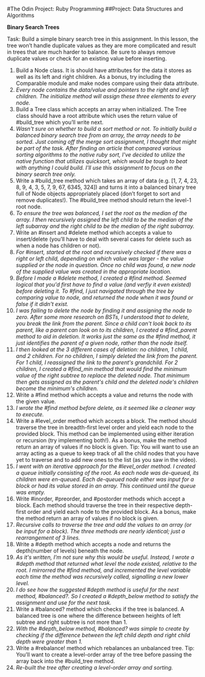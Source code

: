 #The Odin Project: Ruby Programming
##Project: Data Structures and Algorithms

**Binary Search Trees**

Task: Build a simple binary search tree in this assignment. In this lesson, the tree won’t handle duplicate values as they are more complicated and result in trees that are much harder to balance. Be sure to always remove duplicate values or check for an existing value before inserting.

1. Build a Node class. It is should have attributes for the data it stores as well as its left and right children. As a bonus, try including the Comparable module and make nodes compare using their data attribute.
  1. *Every node contains the data/value and pointers to the right and left children. The initialize method will assign these three elements to every node.* 
2. Build a Tree class which accepts an array when initialized. The Tree class should have a root attribute which uses the return value of #build_tree which you’ll write next.
  1. *Wasn't sure on whether to build a sort method or not. To initially build a balanced binary search tree from an array, the array needs to be sorted. Just coming off the merge sort assignment, I thought that might be part of the task. After finding an article that compared various sorting algorithms to the native ruby sort, I've decided to utilize the native function that utilizes quicksort, which would be tough to beat with anything I could build. I'll use this assignment to focus on the binary search tree only.*
3. Write a #build_tree method which takes an array of data (e.g. [1, 7, 4, 23, 8, 9, 4, 3, 5, 7, 9, 67, 6345, 324]) and turns it into a balanced binary tree full of Node objects appropriately placed (don’t forget to sort and remove duplicates!). The #build_tree method should return the level-1 root node.
  1. *To ensure the tree was balanced, I set the root as the median of the array. I then recursively assigned the left child to be the median of the left subarray and the right child to be the median of the right subarray.* 
4. Write an #insert and #delete method which accepts a value to insert/delete (you’ll have to deal with several cases for delete such as when a node has children or not).
  1. *For #insert, started at the root and recursively checked if there was a right or left child, depending on which value was larger - the value supplied or the node in question. Once no child was found, a new node of the supplied value was created in the appropriate location.*
  2. *Before I made a #delete method, I created a #find method. Seemed logical that you'd first have to find a value (and verfiy it even existed) before deleting it. To #find, I just navigated through the tree by comparing value to node, and returned the node when it was found or false if it didn't exist.*
  3. *I was failing to delete the node by finding it and assigning the node to zero. After some more research on BSTs, I understood that to delete, you break the link from the parent. Since a child can't look back to its parent, like a parent can look on to its children, I created a #find_parent method to aid in deletion. It works just the same as the #find method, it just identifies the parent of a given node, rather than the node itself.*
  4. *I then looked at the 3 different cases of deletion: no children, 1 child, and 2 children. For no children, I simply deleted the link from the parent. For 1 child, I reassigned the link to the parent's grandchild. For 2 children, I created a #find_min method that would find the minimum value of the right subtree to replace the deleted node. That minimum then gets assigned as the parent's child and the deleted node's children become the minimum's children.* 
5. Write a #find method which accepts a value and returns the node with the given value.
  1. *I wrote the #find method before delete, as it seemed like a cleaner way to execute.*
6. Write a #level_order method which accepts a block. The method should traverse the tree in breadth-first level order and yield each node to the provided block. This method can be implemented using either iteration or recursion (try implementing both!). As a bonus, make the method return an array of values if no block is given. Tip: You will want to use an array acting as a queue to keep track of all the child nodes that you have yet to traverse and to add new ones to the list (as you saw in the video).
  1. *I went with an iterative approach for the #level_order method. I created a queue initially consisting of the root. As each node was de-queued, its children were en-queued. Each de-queued node either was input for a block or had its value stored in an array. This continued until the queue was empty.*
7. Write #inorder, #preorder, and #postorder methods which accept a block. Each method should traverse the tree in their respective depth-first order and yield each node to the provided block. As a bonus, make the method return an array of values if no block is given.
  1. *Recursive calls to traverse the tree and add the values to an array (or be input for a block). The three methods are nearly identical; just a rearrangement of 3 lines.*
8. Write a #depth method which accepts a node and returns the depth(number of levels) beneath the node.
  1. *As it's written, I'm not sure why this would be useful. Instead, I wrote a #depth method that returned what level the node existed, relative to the root. I mirrorred the #find method, and incremented the level variable each time the method was recursively called, signalling a new lower level.*
  2. *I do see how the suggested #depth method is useful for the next method, #balanced?. So I created a #depth_below method to satisfy the assignment and use for the next task.* 
9. Write a #balanced? method which checks if the tree is balanced. A balanced tree is one where the difference between heights of left subtree and right subtree is not more than 1.
  1. *With the #depth_below method, #balanced? was simple to create by checking if the difference between the left child depth and right child depth were greater than 1.*
10. Write a #rebalance! method which rebalances an unbalanced tree. Tip: You’ll want to create a level-order array of the tree before passing the array back into the #build_tree method.
  1. *Re-built the tree after creating a level-order array and sorting.*

